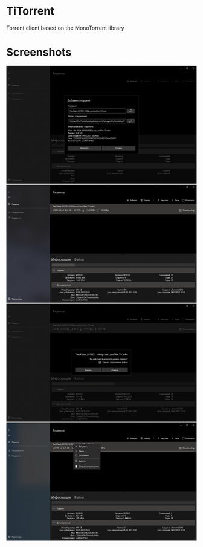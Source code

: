 # TiTorrent
Torrent client based on the MonoTorrent library

# Screenshots
![](screenshots/1.png)
![](screenshots/2.png)
![](screenshots/3.png)
![](screenshots/4.png)
